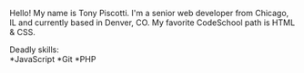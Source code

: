 Hello!  My name is Tony Piscotti.  I'm a senior web developer from Chicago, IL and currently based in Denver, CO. My favorite CodeSchool path is HTML & CSS.  

Deadly skills:  
*JavaScript
*Git
*PHP
